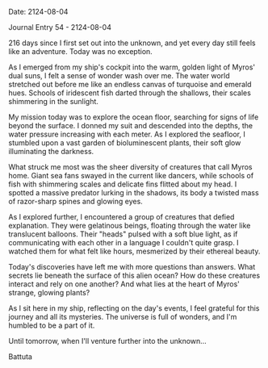 Date: 2124-08-04

Journal Entry 54 - 2124-08-04

216 days since I first set out into the unknown, and yet every day still feels like an adventure. Today was no exception.

As I emerged from my ship's cockpit into the warm, golden light of Myros' dual suns, I felt a sense of wonder wash over me. The water world stretched out before me like an endless canvas of turquoise and emerald hues. Schools of iridescent fish darted through the shallows, their scales shimmering in the sunlight.

My mission today was to explore the ocean floor, searching for signs of life beyond the surface. I donned my suit and descended into the depths, the water pressure increasing with each meter. As I explored the seafloor, I stumbled upon a vast garden of bioluminescent plants, their soft glow illuminating the darkness.

What struck me most was the sheer diversity of creatures that call Myros home. Giant sea fans swayed in the current like dancers, while schools of fish with shimmering scales and delicate fins flitted about my head. I spotted a massive predator lurking in the shadows, its body a twisted mass of razor-sharp spines and glowing eyes.

As I explored further, I encountered a group of creatures that defied explanation. They were gelatinous beings, floating through the water like translucent balloons. Their "heads" pulsed with a soft blue light, as if communicating with each other in a language I couldn't quite grasp. I watched them for what felt like hours, mesmerized by their ethereal beauty.

Today's discoveries have left me with more questions than answers. What secrets lie beneath the surface of this alien ocean? How do these creatures interact and rely on one another? And what lies at the heart of Myros' strange, glowing plants?

As I sit here in my ship, reflecting on the day's events, I feel grateful for this journey and all its mysteries. The universe is full of wonders, and I'm humbled to be a part of it.

Until tomorrow, when I'll venture further into the unknown...

Battuta
